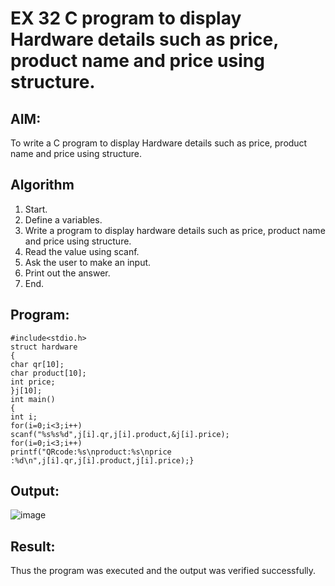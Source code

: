 # EX 32 C program to display Hardware details such as price, product name and price using structure.

## AIM:
To write a C program to display Hardware details such as price, product name and price using structure.

## Algorithm
1. Start.
2. Define a variables.
3. Write a program to display hardware details such as price, product name and price using structure.
4. Read the value using scanf.
5. Ask the user to make an input.
6. Print out the answer.
7. End.
      

## Program:
```
#include<stdio.h> 
struct hardware
{
char qr[10];
char product[10]; 
int price;
}j[10];
int main()
{
int i; 
for(i=0;i<3;i++)
scanf("%s%s%d",j[i].qr,j[i].product,&j[i].price); 
for(i=0;i<3;i++)
printf("QRcode:%s\nproduct:%s\nprice :%d\n",j[i].qr,j[i].product,j[i].price);}
```

## Output:
![image](https://github.com/user-attachments/assets/e564aa21-86b1-49cc-91a9-6dcca0831bff)



## Result:
Thus the program was executed and the output was verified successfully.
